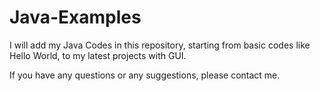 # Java-Examples

I will add my Java Codes in this repository, starting from basic codes like Hello World, to my latest projects with GUI.

If you have any questions or any suggestions, please contact me.

